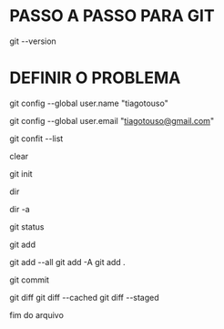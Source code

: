 # PASSO A PASSO PARA GIT

git --version 

# DEFINIR O PROBLEMA

 git config --global user.name "tiagotouso"

 git config --global user.email "tiagotouso@gmail.com"

 git confit --list

 clear

 git init

 dir

 dir -a

 git status

 git add

 git add --all
 git add -A
 git add .


 git commit

 git diff
 git diff --cached
 git diff --staged


fim do arquivo
